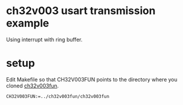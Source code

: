 # ch32v003 usart transmission example

Using interrupt with ring buffer.

# setup

Edit Makefile so that CH32V003FUN points to the directory where you cloned [ch32v003fun](https://github.com/cnlohr/ch32v003fun).

    CH32V003FUN:=../ch32v003fun/ch32v003fun

